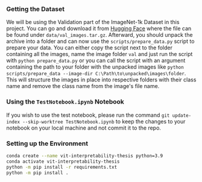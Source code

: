 ### Getting the Dataset
We will be using the Validation part of the ImageNet-1k Dataset in this project. You can go and download it from [Hugging Face](https://huggingface.co/datasets/imagenet-1k) where the file can be found under `data/val_images.tar.gz`. Afterward, you should unpack the archive into a folder and can now use the `scripts/prepare_data.py` script to prepare your data. You can either copy the script next to the folder containing all the images, name the image folder `val` and just run the script with `python prepare_data.py` or you can call the script with an argument containing the path to your folder with the unpacked images like `python scripts/prepare_data --image-dir C:\Path\to\unpacked\images\folder`. This will structure the images in place into respective folders with their class name and remove the class name from the image's file name. 

### Using the `TestNotebook.ipynb` Notebook
If you wish to use the test notebook, please run the command `git update-index --skip-worktree TestNotebook.ipynb` to keep the changes to your notebook on your local machine and not commit it to the repo.

### Setting up the Environment
```sh
conda create --name vit-interpretability-thesis python=3.9
conda activate vit-interpretability-thesis
python -m pip install -r requirements.txt
python -m pip install .
```